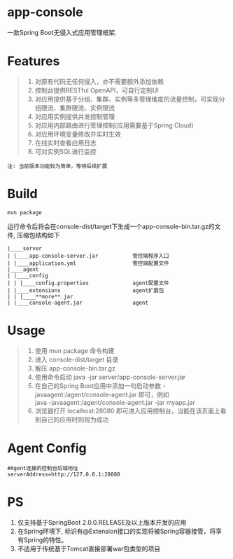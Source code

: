 # app-console
一款Spring Boot无侵入式应用管理框架.

# Features
>1. 对原有代码无任何侵入，亦不需要额外添加依赖
>2. 控制台提供RESTful OpenAPI，可自行定制UI
>3. 对应用提供基于分组、集群、实例等多管理维度的流量控制，可实现分组限流、集群限流、实例限流
>4. 对应用实例提供并发控制管理
>5. 对应用内部路由进行管理控制(应用需要基于Spring Cloud)  
>6. 对应用环境变量修改并实时生效 
>7. 在线实时查看应用日志
>8. 可对实例SQL进行监控

``注: 当前版本功能较为简单，等待后续扩展``
# Build 
````shell script
mvn package  
````
运行命令后将会在console-dist/target下生成一个app-console-bin.tar.gz的文件, 压缩包结构如下

````
|____server
| |____app-console-server.jar           管控端程序入口
| |____application.yml                  管控端配置文件
|____agent
| |____config
| | |____config.properties              agent配置文件
| |____extensions                       agent扩展包
| | |____**more**.jar                   
| |____console-agent.jar                agent
````

# Usage

> 1. 使用 mvn package 命令构建
> 2. 进入 console-dist/target 目录
> 3. 解压 app-console-bin.tar.gz
> 4. 使用命令启动 java -jar server/app-console-server.jar
> 5. 在自己的Spring Boot应用中添加一句启动参数 -javaagent:/agent/console-agent.jar 即可，例如  
>    java -javaagent:/agent/console-agent.jar -jar myapp.jar  
> 6. 浏览器打开 localhost:28080 即可进入应用控制台，当能在该页面上看到自己的应用时则视为成功

# Agent Config
````
#Agent连接的控制台后端地址
serverAddress=http://127.0.0.1:28080 
````
# PS
1. 仅支持基于SpringBoot 2.0.0.RELEASE及以上版本开发的应用
2. 在Spring环境下, 标识有@Extension接口的实现将被Spring容器接管，将享有Spring的特性。
3. 不适用于传统基于Tomcat直接部署war包类型的项目
